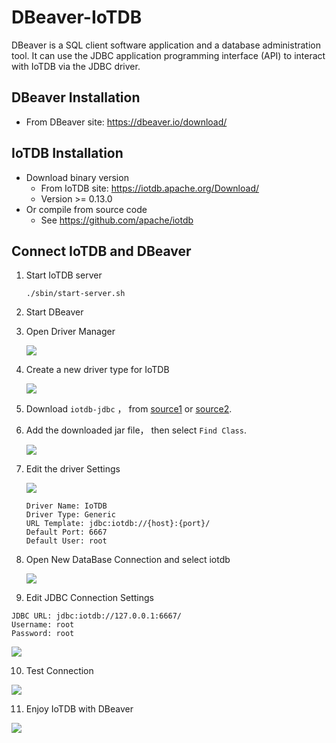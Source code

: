 <!--

    Licensed to the Apache Software Foundation (ASF) under one
    or more contributor license agreements.  See the NOTICE file
    distributed with this work for additional information
    regarding copyright ownership.  The ASF licenses this file
    to you under the Apache License, Version 2.0 (the
    "License"); you may not use this file except in compliance
    with the License.  You may obtain a copy of the License at
    
        http://www.apache.org/licenses/LICENSE-2.0
    
    Unless required by applicable law or agreed to in writing,
    software distributed under the License is distributed on an
    "AS IS" BASIS, WITHOUT WARRANTIES OR CONDITIONS OF ANY
    KIND, either express or implied.  See the License for the
    specific language governing permissions and limitations
    under the License.

-->

# DBeaver-IoTDB

DBeaver is a SQL client software application and a database administration tool. It can use the JDBC application programming interface (API) to interact with IoTDB via the JDBC driver. 

## DBeaver Installation

* From DBeaver site: https://dbeaver.io/download/

## IoTDB Installation

* Download binary version
  * From IoTDB site: https://iotdb.apache.org/Download/
  * Version >= 0.13.0
* Or compile from source code
  * See https://github.com/apache/iotdb

## Connect IoTDB and DBeaver

1. Start IoTDB server

   ```shell
   ./sbin/start-server.sh
   ```
2. Start DBeaver
3. Open Driver Manager

   ![](https://alioss.timecho.com/docs/img/UserGuide/Ecosystem-Integration/DBeaver/01.png)

4. Create a new driver type for IoTDB

   ![](https://alioss.timecho.com/docs/img/UserGuide/Ecosystem-Integration/DBeaver/02.png)

5. Download `iotdb-jdbc` ， from [source1](https://maven.proxy.ustclug.org/maven2/org/apache/iotdb/iotdb-jdbc/1.2.1/iotdb-jdbc-1.2.1-jar-with-dependencies.jar) or [source2](https://repo1.maven.org/maven2/org/apache/iotdb/iotdb-jdbc/1.2.1/iotdb-jdbc-1.2.1-jar-with-dependencies.jar).
  
6. Add the downloaded jar file， then select `Find Class`.

   ![](https://alioss.timecho.com/docs/img/UserGuide/Ecosystem-Integration/DBeaver/03.png)

7. Edit the driver Settings

   ![](https://alioss.timecho.com/docs/img/UserGuide/Ecosystem-Integration/DBeaver/05.png)

   ```
   Driver Name: IoTDB
   Driver Type: Generic
   URL Template: jdbc:iotdb://{host}:{port}/
   Default Port: 6667
   Default User: root
   ```

8. Open New DataBase Connection and select iotdb

   ![](https://alioss.timecho.com/docs/img/UserGuide/Ecosystem-Integration/DBeaver/06.png) 

9.  Edit JDBC Connection Settings

   ```
   JDBC URL: jdbc:iotdb://127.0.0.1:6667/
   Username: root
   Password: root
   ```
   ![](https://alioss.timecho.com/docs/img/UserGuide/Ecosystem-Integration/DBeaver/07.png)

10. Test Connection

   ![](https://alioss.timecho.com/docs/img/UserGuide/Ecosystem-Integration/DBeaver/08.png)

11. Enjoy IoTDB with DBeaver

   ![](https://alioss.timecho.com/docs/img/UserGuide/Ecosystem-Integration/DBeaver/09.png)
